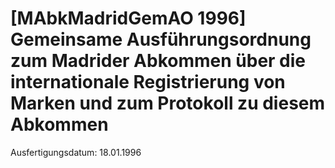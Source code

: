 # [MAbkMadridGemAO 1996] Gemeinsame Ausführungsordnung zum Madrider Abkommen über die internationale Registrierung von Marken und zum Protokoll zu diesem Abkommen

Ausfertigungsdatum: 18.01.1996

 
